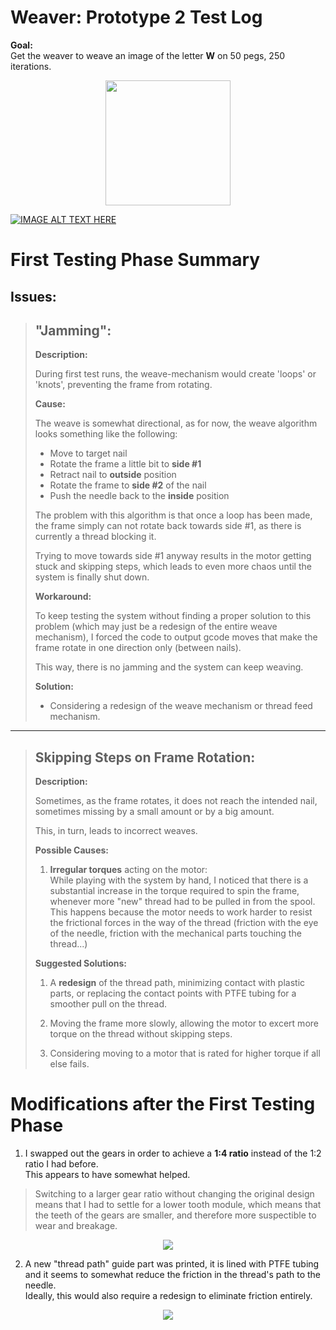 # **Weaver:** Prototype 2 Test Log

**Goal:**\
Get the weaver to weave an image of the letter **W** on 50 pegs, 250 iterations.

<div align="center"><img height=200 width=200 src="https://i.imgur.com/k2SK6rh.png"></div>


[![IMAGE ALT TEXT HERE](https://img.youtube.com/vi/NinR-pqOI1g/0.jpg)](https://www.youtube.com/watch?v=NinR-pqOI1g)


# First Testing Phase Summary
## **Issues:**

> ## "Jamming":
> **Description:**
> 
> During first test runs, the weave-mechanism would create 'loops' or 'knots', preventing the frame from rotating.
> 
> **Cause:**
> 
> The weave is somewhat directional, as for now, the weave algorithm looks something like the following:
> 
> * Move to target nail
> * Rotate the frame a little bit to **side #1**
> * Retract nail to **outside** position
> * Rotate the frame to **side #2** of the nail
> * Push the needle back to the **inside** position
> 
> The problem with this algorithm is that once a loop has been made, the frame simply can not rotate back towards side #1, as there is currently a thread blocking it.
> 
> Trying to move towards side #1 anyway results in the motor getting stuck and skipping steps, which leads to even more chaos until the system is finally shut down.
> 
> **Workaround:**
> 
> To keep testing the system without finding a proper solution to this problem (which may just be a redesign of the entire weave mechanism), I forced the code to output gcode moves that make the frame rotate in one direction only (between nails).
> 
> This way, there is no jamming and the system can keep weaving.
> 
> 
> **Solution:**
> * Considering a redesign of the weave mechanism or thread feed mechanism.
> 
_______________________________

> ## Skipping Steps on Frame Rotation:
> **Description:**
> 
> Sometimes, as the frame rotates, it does not reach the intended nail, sometimes missing by a small amount or by a big amount.
> 
> This, in turn, leads to incorrect weaves.
> 
> 
> **Possible Causes:**
> 1. **Irregular torques** acting on the motor:\
> While playing with the system by hand, I noticed that there is a substantial increase in the torque required to spin the frame, whenever more "new" thread had to be pulled in from the spool.\
> This happens because the motor needs to work harder to resist the frictional forces in the way of the thread (friction with the eye of the needle, friction with the mechanical parts touching the thread...)
> 
> **Suggested Solutions:**
> 1. A **redesign** of the thread path, minimizing contact with plastic parts, or replacing the contact points with PTFE tubing for a smoother pull on the thread.
> 
> 2. Moving the frame more slowly, allowing the motor to excert more torque on the thread without skipping steps.
> 3. Considering moving to a motor that is rated for higher torque if all else fails.

# Modifications after the First Testing Phase
1. I swapped out the gears in order to achieve a **1:4 ratio** instead of the 1:2 ratio I had before.\
   This appears to have somewhat helped.

> Switching to a larger gear ratio without changing the original design means that I had to settle for a lower tooth module, which means that the teeth of the gears are smaller, and therefore more suspectible to wear and breakage.

<div align="center"><img src="https://i.imgur.com/zRdHjQn.png"></div>


2. A new "thread path" guide part was printed, it is lined with PTFE tubing and it seems to somewhat reduce the friction in the thread's path to the needle.\
   Ideally, this would also require a redesign to eliminate friction entirely.


<div align="center"><img src="https://i.imgur.com/zHx3SnW.png"></div>



